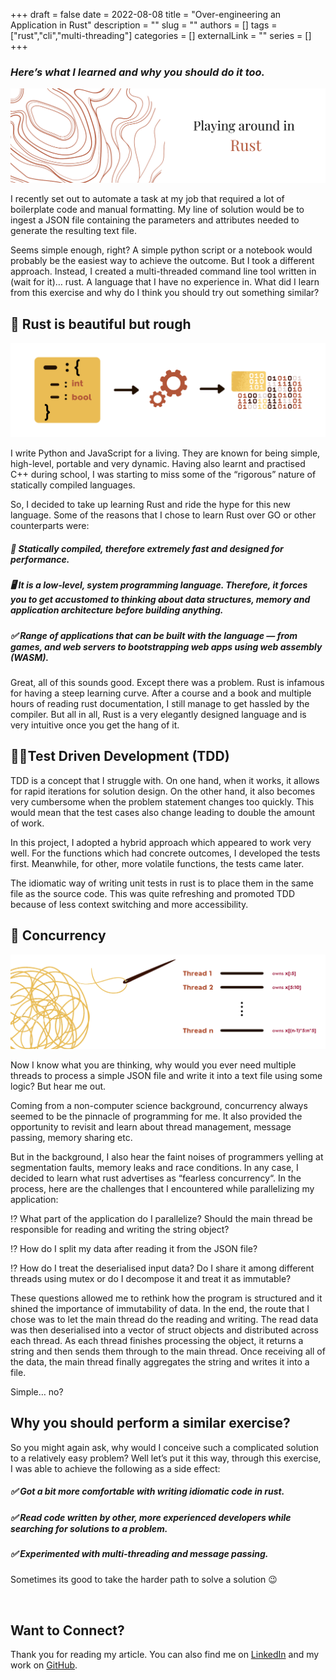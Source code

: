 +++ 
draft = false
date = 2022-08-08
title = "Over-engineering an Application in Rust"
description = ""
slug = ""
authors = []
tags = ["rust","cli","multi-threading"]
categories = []
externalLink = ""
series = []
+++
### _Here’s what I learned and why you should do it too._

![1.png](images/1.png)

I recently set out to automate a task at my job that required a lot of boilerplate code and manual formatting. My line of solution would be to ingest a JSON file containing the parameters and attributes needed to generate the resulting text file.

Seems simple enough, right? A simple python script or a notebook would probably be the easiest way to achieve the outcome. But I took a different approach. Instead, I created a multi-threaded command line tool written in (wait for it)… rust. A language that I have no experience in. What did I learn from this exercise and why do I think you should try out something similar?

## 🤖 Rust is beautiful but rough

![2.png](images/2.png)

I write Python and JavaScript for a living. They are known for being simple, high-level, portable and very dynamic. Having also learnt and practised C++ during school, I was starting to miss some of the “rigorous” nature of statically compiled languages.

So, I decided to take up learning Rust and ride the hype for this new language. Some of the reasons that I chose to learn Rust over GO or other counterparts were:

##### 💨 Statically compiled, therefore extremely fast and designed for performance.

##### 🖥 It is a low-level, system programming language. Therefore, it forces you to get accustomed to thinking about data structures, memory and application architecture before building anything.

##### ✅ Range of applications that can be built with the language — from games, and web servers to bootstrapping web apps using web assembly (WASM).

Great, all of this sounds good. Except there was a problem. Rust is infamous for having a steep learning curve. After a course and a book and multiple hours of reading rust documentation, I still manage to get hassled by the compiler. But all in all, Rust is a very elegantly designed language and is very intuitive once you get the hang of it.

## 🏃🏽Test Driven Development (TDD)
TDD is a concept that I struggle with. On one hand, when it works, it allows for rapid iterations for solution design. On the other hand, it also becomes very cumbersome when the problem statement changes too quickly. This would mean that the test cases also change leading to double the amount of work.

In this project, I adopted a hybrid approach which appeared to work very well. For the functions which had concrete outcomes, I developed the tests first. Meanwhile, for other, more volatile functions, the tests came later.

The idiomatic way of writing unit tests in rust is to place them in the same file as the source code. This was quite refreshing and promoted TDD because of less context switching and more accessibility.

## 🧵 Concurrency

![3.png](images/3.png)

Now I know what you are thinking, why would you ever need multiple threads to process a simple JSON file and write it into a text file using some logic? But hear me out.

Coming from a non-computer science background, concurrency always seemed to be the pinnacle of programming for me. It also provided the opportunity to revisit and learn about thread management, message passing, memory sharing etc.

But in the background, I also hear the faint noises of programmers yelling at segmentation faults, memory leaks and race conditions. In any case, I decided to learn what rust advertises as “fearless concurrency“. In the process, here are the challenges that I encountered while parallelizing my application:

⁉️ What part of the application do I parallelize? Should the main thread be responsible for reading and writing the string object?

⁉️ How do I split my data after reading it from the JSON file?

⁉️ How do I treat the deserialised input data? Do I share it among different threads using mutex or do I decompose it and treat it as immutable?

These questions allowed me to rethink how the program is structured and it shined the importance of immutability of data. In the end, the route that I chose was to let the main thread do the reading and writing. The read data was then deserialised into a vector of struct objects and distributed across each thread. As each thread finishes processing the object, it returns a string and then sends them through to the main thread. Once receiving all of the data, the main thread finally aggregates the string and writes it into a file.

Simple… no?

## Why you should perform a similar exercise?

So you might again ask, why would I conceive such a complicated solution to a relatively easy problem? Well let’s put it this way, through this exercise, I was able to achieve the following as a side effect:

##### ✅ Got a bit more comfortable with writing idiomatic code in rust.

##### ✅ Read code written by other, more experienced developers while searching for solutions to a problem.

##### ✅ Experimented with multi-threading and message passing.

Sometimes its good to take the harder path to solve a solution 😉

<br>

## Want to Connect?

Thank you for reading my article. You can also find me on [LinkedIn](https://www.linkedin.com/in/mukkundsunjii/) and my work on [GitHub](https://github.com/mukkund1996).